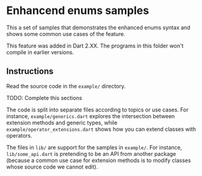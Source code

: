 # Enhancend enums samples

This a set of samples that demonstrates the enhanced enums syntax
and shows some common use cases of the feature.

This feature was added in Dart 2.XX. The programs in this folder won't
compile in earlier versions.

## Instructions

Read the source code in the `example/` directory. 

TODO: Complete this sections

The code is split into
separate files according to topics or use cases. For instance,
`example/generics.dart` explores the intersection between extension methods
and generic types, while `example/operator_extensions.dart` shows how
you can extend classes with operators.

The files in `lib/` are support for the samples in `example/`. For instance,
`lib/some_api.dart` is pretending to be an API from another package (because
a common use case for extension methods is to modify classes whose source
code we cannot edit).

